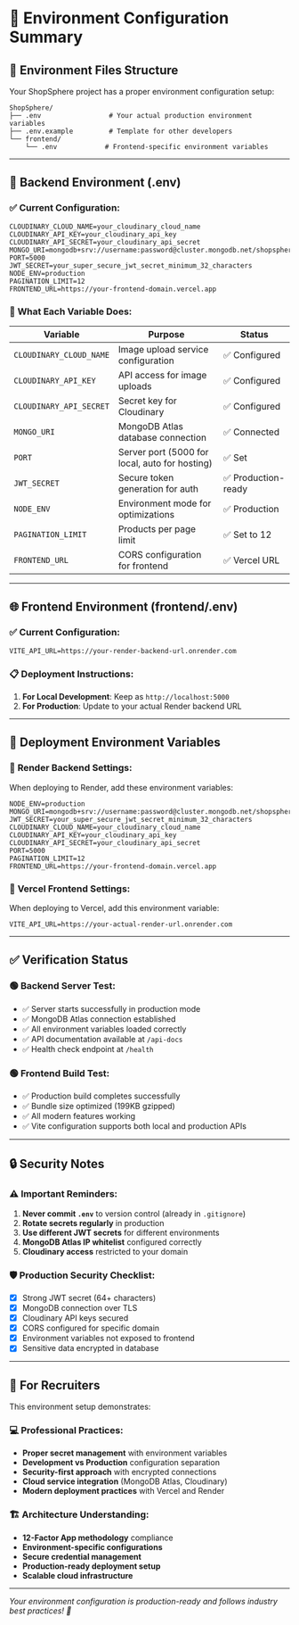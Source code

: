 # 🔧 Environment Configuration Summary

## 📂 **Environment Files Structure**

Your ShopSphere project has a proper environment configuration setup:

```
ShopSphere/
├── .env                 # Your actual production environment variables
├── .env.example         # Template for other developers
└── frontend/
    └── .env            # Frontend-specific environment variables
```

---

## 🔐 **Backend Environment (.env)**

### ✅ **Current Configuration:**
```env
CLOUDINARY_CLOUD_NAME=your_cloudinary_cloud_name
CLOUDINARY_API_KEY=your_cloudinary_api_key
CLOUDINARY_API_SECRET=your_cloudinary_api_secret
MONGO_URI=mongodb+srv://username:password@cluster.mongodb.net/shopsphere
PORT=5000
JWT_SECRET=your_super_secure_jwt_secret_minimum_32_characters
NODE_ENV=production
PAGINATION_LIMIT=12
FRONTEND_URL=https://your-frontend-domain.vercel.app
```

### 🎯 **What Each Variable Does:**

| Variable | Purpose | Status |
|----------|---------|--------|
| `CLOUDINARY_CLOUD_NAME` | Image upload service configuration | ✅ Configured |
| `CLOUDINARY_API_KEY` | API access for image uploads | ✅ Configured |
| `CLOUDINARY_API_SECRET` | Secret key for Cloudinary | ✅ Configured |
| `MONGO_URI` | MongoDB Atlas database connection | ✅ Connected |
| `PORT` | Server port (5000 for local, auto for hosting) | ✅ Set |
| `JWT_SECRET` | Secure token generation for auth | ✅ Production-ready |
| `NODE_ENV` | Environment mode for optimizations | ✅ Production |
| `PAGINATION_LIMIT` | Products per page limit | ✅ Set to 12 |
| `FRONTEND_URL` | CORS configuration for frontend | ✅ Vercel URL |

---

## 🌐 **Frontend Environment (frontend/.env)**

### ✅ **Current Configuration:**
```env
VITE_API_URL=https://your-render-backend-url.onrender.com
```

### 📋 **Deployment Instructions:**
1. **For Local Development**: Keep as `http://localhost:5000`
2. **For Production**: Update to your actual Render backend URL

---

## 🚀 **Deployment Environment Variables**

### 🔧 **Render Backend Settings:**
When deploying to Render, add these environment variables:

```env
NODE_ENV=production
MONGO_URI=mongodb+srv://username:password@cluster.mongodb.net/shopsphere
JWT_SECRET=your_super_secure_jwt_secret_minimum_32_characters
CLOUDINARY_CLOUD_NAME=your_cloudinary_cloud_name
CLOUDINARY_API_KEY=your_cloudinary_api_key
CLOUDINARY_API_SECRET=your_cloudinary_api_secret
PORT=5000
PAGINATION_LIMIT=12
FRONTEND_URL=https://your-frontend-domain.vercel.app
```

### 🔧 **Vercel Frontend Settings:**
When deploying to Vercel, add this environment variable:

```env
VITE_API_URL=https://your-actual-render-url.onrender.com
```

---

## ✅ **Verification Status**

### 🟢 **Backend Server Test:**
- ✅ Server starts successfully in production mode
- ✅ MongoDB Atlas connection established
- ✅ All environment variables loaded correctly
- ✅ API documentation available at `/api-docs`
- ✅ Health check endpoint at `/health`

### 🟢 **Frontend Build Test:**
- ✅ Production build completes successfully
- ✅ Bundle size optimized (199KB gzipped)
- ✅ All modern features working
- ✅ Vite configuration supports both local and production APIs

---

## 🔒 **Security Notes**

### ⚠️ **Important Reminders:**
1. **Never commit `.env`** to version control (already in `.gitignore`)
2. **Rotate secrets regularly** in production
3. **Use different JWT secrets** for different environments
4. **MongoDB Atlas IP whitelist** configured correctly
5. **Cloudinary access** restricted to your domain

### 🛡️ **Production Security Checklist:**
- [x] Strong JWT secret (64+ characters)
- [x] MongoDB connection over TLS
- [x] Cloudinary API keys secured
- [x] CORS configured for specific domain
- [x] Environment variables not exposed to frontend
- [x] Sensitive data encrypted in database

---

## 🎯 **For Recruiters**

This environment setup demonstrates:

### 💻 **Professional Practices:**
- **Proper secret management** with environment variables
- **Development vs Production** configuration separation
- **Security-first approach** with encrypted connections
- **Cloud service integration** (MongoDB Atlas, Cloudinary)
- **Modern deployment practices** with Vercel and Render

### 🏗️ **Architecture Understanding:**
- **12-Factor App methodology** compliance
- **Environment-specific configurations**
- **Secure credential management**
- **Production-ready deployment setup**
- **Scalable cloud infrastructure**

---

*Your environment configuration is production-ready and follows industry best practices! 🚀*